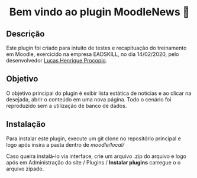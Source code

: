 <h1 align="center">Bem vindo ao plugin MoodleNews 👋</h1>

<h2>Descrição</h2>
<p>
Este plugin foi criado para intuito de testes e recapituação do treinamento em Moodle, exercicido na empresa EADSKILL, no dia 14/02/2020, pelo desenvolvedor <a href="https://github.com/LucasProcopio">Lucas Henrique Procopio</a>.
</p>
<h2>Objetivo</h2>

<p>O objetivo principal do plugin é exibir lista estática de notícias e ao clicar na desejada, abrir o conteúdo em uma nova página. Todo o cenário foi reproduzido sem a utilização de banco de dados.</p>

<h2>Instalação</h2>
<p>Para instalar este plugin, execute um git clone no repositório principal e logo após insira a pasta dentro de 
<em>moodle/local/</em></p>

<p>Caso queira instalá-lo via interface, crie um arquivo .zip do arquivo e logo após em Administração do site / Plugins / <strong>Instalar plugins</strong> carregue o o arquivo zipado.</p>

